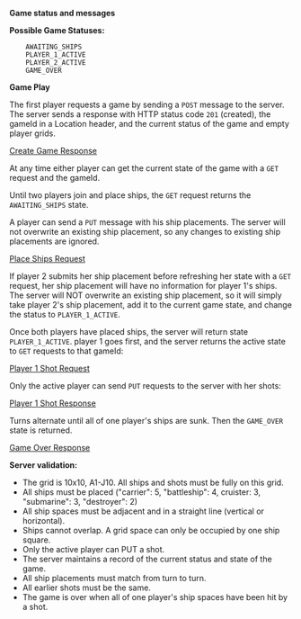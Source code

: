 **Game status and messages**

**Possible Game Statuses:**
```
	AWAITING_SHIPS
	PLAYER_1_ACTIVE
	PLAYER_2_ACTIVE
	GAME_OVER
```

**Game Play**

The first player requests a game by sending a `POST` message to the server. The server sends a response with HTTP status code `201` (created), the gameId in a Location header, and the current status of the game and empty player grids.

[Create Game Response](../examples/create_game_response.json)

At any time either player can get the current state of the game with a `GET` request and the gameId.

Until two players join and place ships, the `GET` request returns the `AWAITING_SHIPS` state.

A player can send a `PUT` message with his ship placements. The server will not overwrite an existing ship placement, so any changes to existing ship placements are ignored.

[Place Ships Request](../examples/place_ships_request.json)

If player 2 submits her ship placement before refreshing her state with a `GET` request, her ship placement will have no information for player 1's ships. The server will NOT overwrite an existing ship placement, so it will simply take player 2's ship placement, add it to the current game state, and change the status to `PLAYER_1_ACTIVE`.

Once both players have placed ships, the server will return state `PLAYER_1_ACTIVE`. player 1 goes first, and the server returns the active state to `GET` requests to that gameId:

[Player 1 Shot Request](../examples/player_1_shot_request.json)

Only the active player can send `PUT` requests to the server with her shots:

[Player 1 Shot Response](../examples/player_1_shot_response.json)

Turns alternate until all of one player's ships are sunk. Then the `GAME_OVER` state is returned.

[Game Over Response](../examples/game_over_response.json)

**Server validation:**

- The grid is 10x10, A1-J10. All ships and shots must be fully on this grid.
- All ships must be placed ("carrier": 5, "battleship": 4, cruister: 3, "submarine": 3, "destroyer": 2)
- All ship spaces must be adjacent and in a straight line (vertical or horizontal).
- Ships cannot overlap. A grid space can only be occupied by one ship square.
- Only the active player can PUT a shot.
- The server maintains a record of the current status and state of the game.
- All ship placements must match from turn to turn.
- All earlier shots must be the same.
- The game is over when all of one player's ship spaces have been hit by a shot.